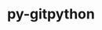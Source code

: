 ---
title: "py-gitpython"
layout: cache
categories: [package, develop]
meta: {"versions": ["3.1.43"], "compilers": ["gcc@=7.3.1"], "oss": ["amzn2"], "platforms": ["linux"], "targets": ["aarch64", "x86_64_v3"], "stacks": ["aws-isc", "aws-isc-aarch64", "root"], "num_specs": 8, "num_specs_by_stack": {"aws-isc-aarch64": 4, "root": 8, "aws-isc": 4}}
spec_details: [{"hash": "drfudagehej4lyesdyvmidhtsdozm7pb", "compiler": "gcc@=7.3.1", "versions": ["3.1.43"], "os": "amzn2", "platform": "linux", "target": "aarch64", "variants": ["build_system=python_pip"], "stacks": ["aws-isc-aarch64", "root"], "size": "-", "tarball": "https://binaries.spack.io/develop/build_cache/linux-amzn2-aarch64/gcc-7.3.1/py-gitpython-3.1.43/linux-amzn2-aarch64-gcc-7.3.1-py-gitpython-3.1.43-drfudagehej4lyesdyvmidhtsdozm7pb.spack"}, {"hash": "hxaj3nwg6xfbdlueawf7r6lt5eijclia", "compiler": "gcc@=7.3.1", "versions": ["3.1.43"], "os": "amzn2", "platform": "linux", "target": "aarch64", "variants": ["build_system=python_pip"], "stacks": ["aws-isc-aarch64", "root"], "size": "-", "tarball": "https://binaries.spack.io/develop/build_cache/linux-amzn2-aarch64/gcc-7.3.1/py-gitpython-3.1.43/linux-amzn2-aarch64-gcc-7.3.1-py-gitpython-3.1.43-hxaj3nwg6xfbdlueawf7r6lt5eijclia.spack"}, {"hash": "qrdbkjfvfplmnfnxdpuqc73b4xz2psg4", "compiler": "gcc@=7.3.1", "versions": ["3.1.43"], "os": "amzn2", "platform": "linux", "target": "aarch64", "variants": ["build_system=python_pip"], "stacks": ["aws-isc-aarch64", "root"], "size": "-", "tarball": "https://binaries.spack.io/develop/build_cache/linux-amzn2-aarch64/gcc-7.3.1/py-gitpython-3.1.43/linux-amzn2-aarch64-gcc-7.3.1-py-gitpython-3.1.43-qrdbkjfvfplmnfnxdpuqc73b4xz2psg4.spack"}, {"hash": "tt4znjwgkugzp5kh65fshbzzdfgznyc6", "compiler": "gcc@=7.3.1", "versions": ["3.1.43"], "os": "amzn2", "platform": "linux", "target": "aarch64", "variants": ["build_system=python_pip"], "stacks": ["aws-isc-aarch64", "root"], "size": "-", "tarball": "https://binaries.spack.io/develop/build_cache/linux-amzn2-aarch64/gcc-7.3.1/py-gitpython-3.1.43/linux-amzn2-aarch64-gcc-7.3.1-py-gitpython-3.1.43-tt4znjwgkugzp5kh65fshbzzdfgznyc6.spack"}, {"hash": "3nbcoxlsoetlvwvygjh5vh5zzzvhjkxa", "compiler": "gcc@=7.3.1", "versions": ["3.1.43"], "os": "amzn2", "platform": "linux", "target": "x86_64_v3", "variants": ["build_system=python_pip"], "stacks": ["aws-isc", "root"], "size": "-", "tarball": "https://binaries.spack.io/develop/build_cache/linux-amzn2-x86_64_v3/gcc-7.3.1/py-gitpython-3.1.43/linux-amzn2-x86_64_v3-gcc-7.3.1-py-gitpython-3.1.43-3nbcoxlsoetlvwvygjh5vh5zzzvhjkxa.spack"}, {"hash": "bizwzkxtvt5jhrd4knv6dwhnz2qt5c6m", "compiler": "gcc@=7.3.1", "versions": ["3.1.43"], "os": "amzn2", "platform": "linux", "target": "x86_64_v3", "variants": ["build_system=python_pip"], "stacks": ["aws-isc", "root"], "size": "-", "tarball": "https://binaries.spack.io/develop/build_cache/linux-amzn2-x86_64_v3/gcc-7.3.1/py-gitpython-3.1.43/linux-amzn2-x86_64_v3-gcc-7.3.1-py-gitpython-3.1.43-bizwzkxtvt5jhrd4knv6dwhnz2qt5c6m.spack"}, {"hash": "hvu2agvalknhrsxhlp3ot35oanh5kjvn", "compiler": "gcc@=7.3.1", "versions": ["3.1.43"], "os": "amzn2", "platform": "linux", "target": "x86_64_v3", "variants": ["build_system=python_pip"], "stacks": ["aws-isc", "root"], "size": "-", "tarball": "https://binaries.spack.io/develop/build_cache/linux-amzn2-x86_64_v3/gcc-7.3.1/py-gitpython-3.1.43/linux-amzn2-x86_64_v3-gcc-7.3.1-py-gitpython-3.1.43-hvu2agvalknhrsxhlp3ot35oanh5kjvn.spack"}, {"hash": "qjgqydoklv4cj375qgk7hbywkpd6hb4c", "compiler": "gcc@=7.3.1", "versions": ["3.1.43"], "os": "amzn2", "platform": "linux", "target": "x86_64_v3", "variants": ["build_system=python_pip"], "stacks": ["aws-isc", "root"], "size": "-", "tarball": "https://binaries.spack.io/develop/build_cache/linux-amzn2-x86_64_v3/gcc-7.3.1/py-gitpython-3.1.43/linux-amzn2-x86_64_v3-gcc-7.3.1-py-gitpython-3.1.43-qjgqydoklv4cj375qgk7hbywkpd6hb4c.spack"}]
---